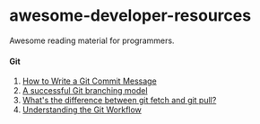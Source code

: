 # awesome-developer-resources
Awesome reading material for programmers.

#### Git
1. [How to Write a Git Commit Message](https://chris.beams.io/posts/git-commit/)
2. [A successful Git branching model](https://nvie.com/posts/a-successful-git-branching-model/)
3. [What's the difference between git fetch and git pull?](https://www.git-tower.com/learn/git/faq/difference-between-git-fetch-git-pull)
4. [Understanding the Git Workflow](https://sandofsky.com/workflow/git-workflow/)
